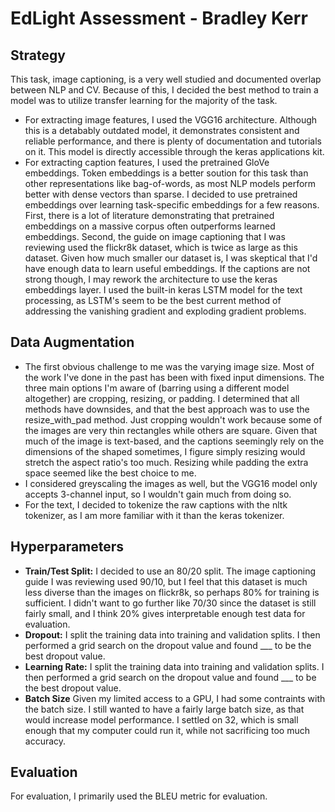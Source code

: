 # **EdLight Assessment - Bradley Kerr**
## Strategy
This task, image captioning, is a very well studied and documented overlap between NLP and CV. Because of this, I decided the best method to train a model was to utilize transfer learning for the majority of the task. 
- For extracting image features, I used the VGG16 architecture. Although this is a detabably outdated model, it demonstrates consistent and reliable performance, and there is plenty of documentation and tutorials on it. This model is directly accessible through the keras applications kit.
- For extracting caption features, I used the pretrained GloVe embeddings. Token embeddings is a better soution for this task than other representations like bag-of-words, as most NLP models perform better with dense vectors than sparse. I decided to use pretrained embeddings over learning task-specific embeddings for a few reasons. First, there is a lot of literature demonstrating that pretrained embeddings on a massive corpus often outperforms learned embeddings. Second, the guide on image captioning that I was reviewing used the flickr8k dataset, which is twice as large as this dataset. Given how much smaller our dataset is, I was skeptical that I'd have enough data to learn useful embeddings. If the captions are not strong though, I may rework the architecture to use the keras embeddings layer. I used the built-in keras LSTM model for the text processing, as LSTM's seem to be the best current method of addressing the vanishing gradient and exploding gradient problems. 

## Data Augmentation
- The first obvious challenge to me was the varying image size. Most of the work I've done in the past has been with fixed input dimensions. The three main options I'm aware of (barring using a different model altogether) are cropping, resizing, or padding. I determined that all methods have downsides, and that the best approach was to use the resize_with_pad method. Just cropping wouldn't work because some of the images are very thin rectangles while others are square. Given that much of the image is text-based, and the captions seemingly rely on the dimensions of the shaped sometimes, I figure simply resizing would stretch the aspect ratio's too much. Resizing while padding the extra space seemed like the best choice to me.
- I considered greyscaling the images as well, but the VGG16 model only accepts 3-channel input, so I wouldn't gain much from doing so.
- For the text, I decided to tokenize the raw captions with the nltk tokenizer, as I am more familiar with it than the keras tokenizer.

## Hyperparameters
- **Train/Test Split:** I decided to use an 80/20 split. The image captioning guide I was reviewing used 90/10, but I feel that this dataset is much less diverse than the images on flickr8k, so perhaps 80% for training is sufficient. I didn't want to go further like 70/30 since the dataset is still fairly small, and I think 20% gives interpretable enough test data for evaluation.
- **Dropout:** I split the training data into training and validation splits. I then performed a grid search on the dropout value and found ___ to be the best dropout value.
- **Learning Rate:** I split the training data into training and validation splits. I then performed a grid search on the dropout value and found ___ to be the best dropout value.
- **Batch Size** Given my limited access to a GPU, I had some contraints with the batch size. I still wanted to have a fairly large batch size, as that would increase model performance. I settled on 32, which is small enough that my computer could run it, while not sacrificing too much accuracy.

## Evaluation
For evaluation, I primarily used the BLEU metric for evaluation. 